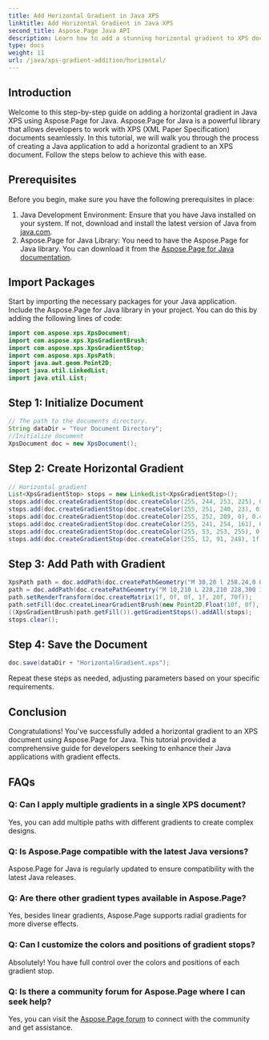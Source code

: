 ```yaml
---
title: Add Horizontal Gradient in Java XPS
linktitle: Add Horizontal Gradient in Java XPS
second_title: Aspose.Page Java API
description: Learn how to add a stunning horizontal gradient to XPS documents in Java using Aspose.Page. Follow our step-by-step guide for seamless integration.
type: docs
weight: 11
url: /java/xps-gradient-addition/horizontal/
---
```

## Introduction
Welcome to this step-by-step guide on adding a horizontal gradient in Java XPS using Aspose.Page for Java. Aspose.Page for Java is a powerful library that allows developers to work with XPS (XML Paper Specification) documents seamlessly.
In this tutorial, we will walk you through the process of creating a Java application to add a horizontal gradient to an XPS document. Follow the steps below to achieve this with ease.
## Prerequisites
Before you begin, make sure you have the following prerequisites in place:
1. Java Development Environment: Ensure that you have Java installed on your system. If not, download and install the latest version of Java from [java.com](https://www.java.com).
2. Aspose.Page for Java Library: You need to have the Aspose.Page for Java library. You can download it from the [Aspose.Page for Java documentation](https://reference.aspose.com/page/java/).
## Import Packages
Start by importing the necessary packages for your Java application. Include the Aspose.Page for Java library in your project. You can do this by adding the following lines of code:
```java
import com.aspose.xps.XpsDocument;
import com.aspose.xps.XpsGradientBrush;
import com.aspose.xps.XpsGradientStop;
import com.aspose.xps.XpsPath;
import java.awt.geom.Point2D;
import java.util.LinkedList;
import java.util.List;
```
## Step 1: Initialize Document
```java
// The path to the documents directory.
String dataDir = "Your Document Directory";
//Initialize document
XpsDocument doc = new XpsDocument();
```
## Step 2: Create Horizontal Gradient
```java
// Horizontal gradient
List<XpsGradientStop> stops = new LinkedList<XpsGradientStop>();
stops.add(doc.createGradientStop(doc.createColor(255, 244, 253, 225), 0.0673828f));
stops.add(doc.createGradientStop(doc.createColor(255, 251, 240, 23), 0.314453f));
stops.add(doc.createGradientStop(doc.createColor(255, 252, 209, 0), 0.482422f));
stops.add(doc.createGradientStop(doc.createColor(255, 241, 254, 161), 0.634766f));
stops.add(doc.createGradientStop(doc.createColor(255, 53, 253, 255), 0.915039f));
stops.add(doc.createGradientStop(doc.createColor(255, 12, 91, 248), 1f));
```
## Step 3: Add Path with Gradient
```java
XpsPath path = doc.addPath(doc.createPathGeometry("M 30,20 l 258.24,0 0,56.64 -258.24,0 Z"));
path = doc.addPath(doc.createPathGeometry("M 10,210 L 228,210 228,300 10,300"));
path.setRenderTransform(doc.createMatrix(1f, 0f, 0f, 1f, 20f, 70f));
path.setFill(doc.createLinearGradientBrush(new Point2D.Float(10f, 0f), new Point2D.Float(228f, 0f)));
((XpsGradientBrush)path.getFill()).getGradientStops().addAll(stops);
stops.clear();
```
## Step 4: Save the Document
```java
doc.save(dataDir + "HorizontalGradient.xps");
```
Repeat these steps as needed, adjusting parameters based on your specific requirements.
## Conclusion
Congratulations! You've successfully added a horizontal gradient to an XPS document using Aspose.Page for Java. This tutorial provided a comprehensive guide for developers seeking to enhance their Java applications with gradient effects.
## FAQs
### Q: Can I apply multiple gradients in a single XPS document?
Yes, you can add multiple paths with different gradients to create complex designs.
### Q: Is Aspose.Page compatible with the latest Java versions?
Aspose.Page for Java is regularly updated to ensure compatibility with the latest Java releases.
### Q: Are there other gradient types available in Aspose.Page?
Yes, besides linear gradients, Aspose.Page supports radial gradients for more diverse effects.
### Q: Can I customize the colors and positions of gradient stops?
Absolutely! You have full control over the colors and positions of each gradient stop.
### Q: Is there a community forum for Aspose.Page where I can seek help?
Yes, you can visit the [Aspose.Page forum](https://forum.aspose.com/c/page/39) to connect with the community and get assistance.
